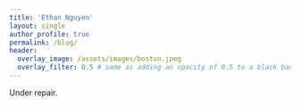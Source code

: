 ```yaml
---
title: 'Ethan Nguyen'
layout: single
author_profile: true
permalink: /blog/
header:
  overlay_image: /assets/images/boston.jpeg
  overlay_filter: 0.5 # same as adding an opacity of 0.5 to a black background
---
```


Under repair.